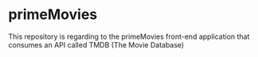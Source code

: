 # primeMovies
 This repository is regarding to the primeMovies front-end application that consumes an API called TMDB (The Movie Database)
